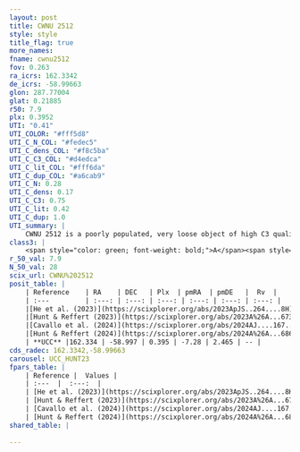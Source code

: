 ```yaml
---
layout: post
title: CWNU 2512
style: style
title_flag: true
more_names: 
fname: cwnu2512
fov: 0.263
ra_icrs: 162.3342
de_icrs: -58.99663
glon: 287.77004
glat: 0.21885
r50: 7.9
plx: 0.3952
UTI: "0.41"
UTI_COLOR: "#fff5d8"
UTI_C_N_COL: "#fedec5"
UTI_C_dens_COL: "#f8c5ba"
UTI_C_C3_COL: "#d4edca"
UTI_C_lit_COL: "#fff6da"
UTI_C_dup_COL: "#a6cab9"
UTI_C_N: 0.28
UTI_C_dens: 0.17
UTI_C_C3: 0.75
UTI_C_lit: 0.42
UTI_C_dup: 1.0
UTI_summary: |
    CWNU 2512 is a poorly populated, very loose object of high C3 quality. It was recently reported in the literature.
class3: |
    <span style="color: green; font-weight: bold;">A</span><span style="color: #FFC300; font-weight: bold;">B</span>
r_50_val: 7.9
N_50_val: 28
scix_url: CWNU%202512
posit_table: |
    | Reference    | RA    | DEC   | Plx  | pmRA  | pmDE   |  Rv  |
    | :---         | :---: | :---: | :---: | :---: | :---: | :---: |
    |[He et al. (2023)](https://scixplorer.org/abs/2023ApJS..264....8H) | 162.313 | -59.01 | 0.388 | -7.279 | 2.472 | -- |
    |[Hunt & Reffert (2023)](https://scixplorer.org/abs/2023A%26A...673A.114H) | 162.269 | -59.068 | 0.394 | -7.269 | 2.45 | -- |
    |[Cavallo et al. (2024)](https://scixplorer.org/abs/2024AJ....167...12C) | 162.329 | -59.032 | 0.395 | -- | -- | -- |
    |[Hunt & Reffert (2024)](https://scixplorer.org/abs/2024A%26A...686A..42H) | 162.269 | -59.068 | 0.394 | -7.269 | 2.45 | -- |
    | **UCC** |162.334 | -58.997 | 0.395 | -7.28 | 2.465 | -- | 
cds_radec: 162.3342,-58.99663
carousel: UCC_HUNT23
fpars_table: |
    | Reference |  Values |
    | :---  |  :---:  |
    | [He et al. (2023)](https://scixplorer.org/abs/2023ApJS..264....8H) | `A0=1.55, m-M=11.85, logAge=7.5` |
    | [Hunt & Reffert (2023)](https://scixplorer.org/abs/2023A%26A...673A.114H) | `AV50=1.056, diffAV50=0.861, MOD50=11.868, logAge50=7.6` |
    | [Cavallo et al. (2024)](https://scixplorer.org/abs/2024AJ....167...12C) | `AV50=0.98, dMod50=11.93, logAge50=7.72, [Fe/H]50=0.59` |
    | [Hunt & Reffert (2024)](https://scixplorer.org/abs/2024A%26A...686A..42H) | `MassJ=163.460` |
shared_table: |
    
---
```

